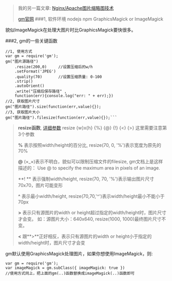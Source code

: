 > 我的另一篇文章: [Nginx/Apache图片缩略图技术](http://www.cnblogs.com/java-koma/p/4179858.html)
> 
> [gm官网](http://aheckmann.github.io/gm)
###1, 软件环境
> nodejs
> npm
> GraphicsMagick or ImageMagick

貌似ImageMagick在处理大图片时比GraphicsMagick要快很多。

###2, gm的一些关键函数
```
//1, 使用方式
var gm = require('gm');
gm("图片源路径")
    .resize(200,0)     //设置压缩后的w/h
    .setFormat('JPEG')
    .quality(70)       //设置压缩质量: 0-100
    .strip()
    .autoOrient()
    .write("压缩后保存路径" , 
    function(err){console.log("err: " + err);})
//2, 获取图片尺寸
gm("图片路径").size(function(err,value){});
//3, 获取图片大小
gm("图片路径").filesize(function(err,value){});```
```

> **resize函数**, [详细参数](http://www.graphicsmagick.org/GraphicsMagick.html#details-resize)
> resize {w}x{h} {%} {@} {!} {<} {>}
> 这里需要注意第3个参数
> 
> **%** 
> 表示按照width/height的百分比, resize(70, 0, '%')表示宽度为原先的70%
> 
> **@**
> (×_×)表示不明白，貌似可以限制压缩文件的filesize, gm文档上是这样描述的：
> Use @ to specify the maximum area in pixels of an image.
> 
> **! **
> 表示强制width/height, resize(70, 70, '%')表示输出图片尺寸70x70，图片可能变形
> 
> **^**
> 表示最小width/height, resize(70,70,'^')表示width/height最小不能小于70px
> 
> **\>**
> 表示只有源图片的width or height超过指定的width/height时，图片尺寸才会变。
> 如：源图片大小：640x640, resize(1000, 1000)最终图片尺寸不变。
> 
> **<**
> 跟**\>**正好相反，表示只有源图片的width or height小于指定的width/height时，图片尺寸才会变

gm默认使用GraphicsMagick处理图片，如果你想使用ImageMagick，则:

```
var gm = require('gm');
var imageMagick = gm.subClass({ imageMagick: true })
//使用方式同上，把上面的gm(..)函数替换成imageMagick(..)函数即可
```